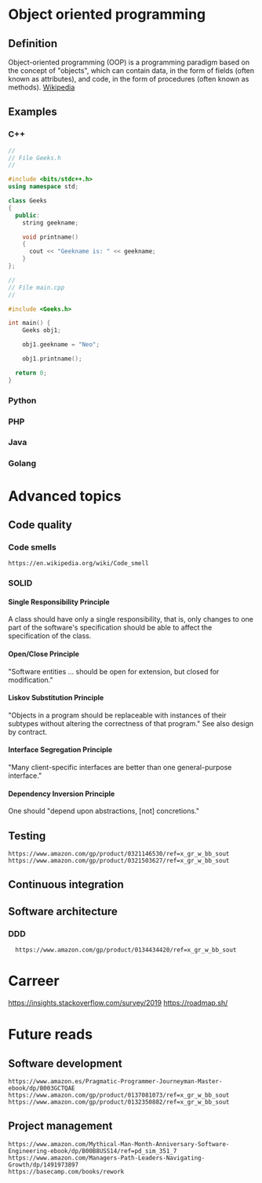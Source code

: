 # Object oriented programming
## Definition
  Object-oriented programming (OOP) is a programming paradigm based on the concept of "objects", which can contain data, in the form of fields (often known as attributes), and code, in the form of procedures (often known as methods). [Wikipedia](https://en.wikipedia.org/wiki/Object-oriented_programming)
## Examples
### C++

```c++
//
// File Geeks.h
//

#include <bits/stdc++.h> 
using namespace std; 

class Geeks 
{ 
  public: 
	string geekname; 

	void printname() 
	{ 
	  cout << "Geekname is: " << geekname; 
	} 
}; 

//
// File main.cpp
//

#include <Geeks.h> 

int main() { 
	Geeks obj1; 

	obj1.geekname = "Neo"; 

	obj1.printname(); 

  return 0; 
} 
```

### Python
### PHP
### Java
### Golang

# Advanced topics
## Code quality
### Code smells 
    https://en.wikipedia.org/wiki/Code_smell
### SOLID
#### Single Responsibility Principle
  A class should have only a single responsibility, that is, only changes to one part of the software's specification should be able to affect the specification of the class.
    
#### Open/Close Principle
  "Software entities ... should be open for extension, but closed for modification."

#### Liskov Substitution Principle
  "Objects in a program should be replaceable with instances of their subtypes without altering the correctness of that program." See also design by contract.

#### Interface Segregation Principle
  "Many client-specific interfaces are better than one general-purpose interface."

#### Dependency Inversion Principle
  One should "depend upon abstractions, [not] concretions."

## Testing
    https://www.amazon.com/gp/product/0321146530/ref=x_gr_w_bb_sout
    https://www.amazon.com/gp/product/0321503627/ref=x_gr_w_bb_sout
## Continuous integration

## Software architecture
### DDD
      https://www.amazon.com/gp/product/0134434420/ref=x_gr_w_bb_sout

# Carreer
  https://insights.stackoverflow.com/survey/2019
  https://roadmap.sh/


# Future reads
## Software development
    https://www.amazon.es/Pragmatic-Programmer-Journeyman-Master-ebook/dp/B003GCTQAE
    https://www.amazon.com/gp/product/0137081073/ref=x_gr_w_bb_sout
    https://www.amazon.com/gp/product/0132350882/ref=x_gr_w_bb_sout
## Project management
    https://www.amazon.com/Mythical-Man-Month-Anniversary-Software-Engineering-ebook/dp/B00B8USS14/ref=pd_sim_351_7
    https://www.amazon.com/Managers-Path-Leaders-Navigating-Growth/dp/1491973897
    https://basecamp.com/books/rework
